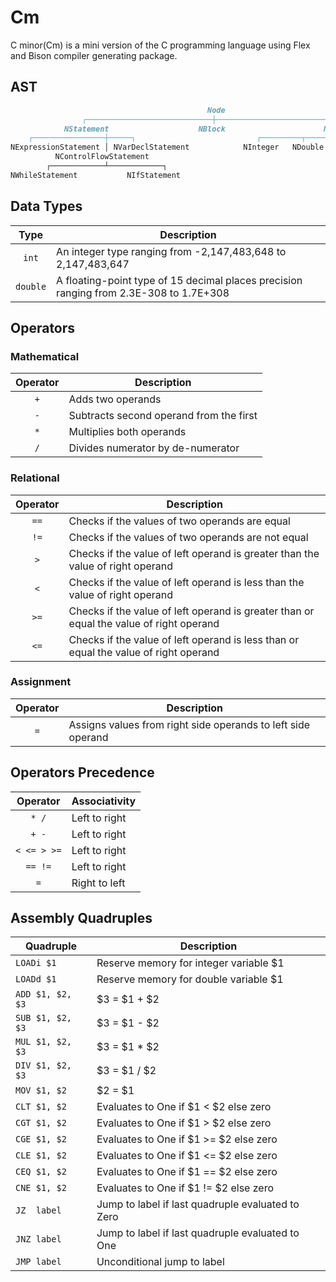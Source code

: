 # Cm

C minor(Cm) is a mini version of the C programming language using Flex and Bison compiler generating package.

## AST

```markdown
                                            Node
                ┌────────────────────────────┼─────────────────────────────┐
            NStatement                    NBlock                      NExpression
    ┌────────────────┼─────┐                           ┌─────────┬────────┼─────────┬──────────┐
NExpressionStatement │ NVarDeclStatement            NInteger   NDouble   NVariable  │    NAssignment
          NControlFlowStatement                                             NBinaryOperation
        ┌────────────┴────────────┐
NWhileStatement           NIfStatement
```

## Data Types

|Type    |Description                                                                           |
|:------:|--------------------------------------------------------------------------------------|
|`int`   |An integer type ranging from -2,147,483,648 to 2,147,483,647                          |
|`double`|A floating-point type of 15 decimal places precision ranging from 2.3E-308 to 1.7E+308|

## Operators

### Mathematical

|Operator|Description                                                |
|:------:|-----------------------------------------------------------|
|`+`     |Adds two operands                                          |
|`-`     |Subtracts second operand from the first                    |
|`*`     |Multiplies both operands                                   |
|`/`     |Divides numerator by de-numerator                          |

### Relational

|Operator|Description                                                                            |
|:------:|---------------------------------------------------------------------------------------|
|`==`    |Checks if the values of two operands are equal                                         |
|`!=`    |Checks if the values of two operands are not equal                                     |
|`>`     |Checks if the value of left operand is greater than the value of right operand         |
|`<`     |Checks if the value of left operand is less than the value of right operand            |
|`>=`    |Checks if the value of left operand is greater than or equal the value of right operand|
|`<=`    |Checks if the value of left operand is less than or equal the value of right operand   |

### Assignment

|Operator|Description                                                 |
|:------:|------------------------------------------------------------|
|`=`     |Assigns values from right side operands to left side operand|

## Operators Precedence

|Operator   |Associativity|
|:---------:|-------------|
|`* /`      |Left to right|
|`+ -`      |Left to right|
|`< <= > >=`|Left to right|
|`== !=`    |Left to right|
|`=`        |Right to left|

## Assembly Quadruples

|Quadruple          |Description                                      |
|-------------------|-------------------------------------------------|
|`LOADi $1`         |Reserve memory for integer variable $1           |
|`LOADd $1`         |Reserve memory for double variable $1            |
|`ADD $1, $2, $3`   |$3 = $1 + $2                                     |
|`SUB $1, $2, $3`   |$3 = $1 - $2                                     |
|`MUL $1, $2, $3`   |$3 = $1 * $2                                     |
|`DIV $1, $2, $3`   |$3 = $1 / $2                                     |
|`MOV $1, $2`       |$2 = $1                                          |
|`CLT $1, $2`       |Evaluates to One if $1 < $2 else zero            |
|`CGT $1, $2`       |Evaluates to One if $1 > $2 else zero            |
|`CGE $1, $2`       |Evaluates to One if $1 >= $2 else zero           |
|`CLE $1, $2`       |Evaluates to One if $1 <= $2 else zero           |
|`CEQ $1, $2`       |Evaluates to One if $1 == $2 else zero           |
|`CNE $1, $2`       |Evaluates to One if $1 != $2 else zero           |
|`JZ  label`        |Jump to label if last quadruple evaluated to Zero|
|`JNZ label`        |Jump to label if last quadruple evaluated to One |
|`JMP label`        |Unconditional jump to label                      |
